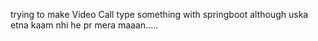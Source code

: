 trying to make Video Call type something with springboot although uska etna kaam nhi he pr mera maaan.....
